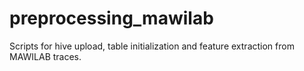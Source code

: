 # preprocessing_mawilab

Scripts for hive upload, table initialization and feature extraction from MAWILAB traces.
